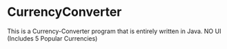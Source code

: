 # CurrencyConverter
This is a Currency-Converter program that is entirely written in Java. NO UI (Includes 5 Popular Currencies)
